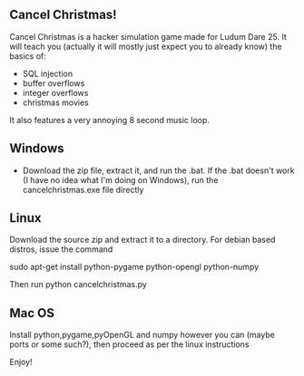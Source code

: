 Cancel Christmas!
-----------------

Cancel Christmas is a hacker simulation game made for Ludum Dare 25. It will teach you (actually it will mostly just expect you to already know) the basics of:

  - SQL injection
  - buffer overflows
  - integer overflows
  - christmas movies

It also features a very annoying 8 second music loop.

Windows
-------

- Download the zip file, extract it, and run the .bat. If the .bat doesn't work (I have no idea what I'm doing on Windows), run the cancelchristmas.exe file directly

Linux
-----
Download the source zip and extract it to a directory. For debian based distros, issue the command

  sudo apt-get install python-pygame python-opengl python-numpy

Then run python cancelchristmas.py

Mac OS
------

Install python,pygame,pyOpenGL and numpy however you can (maybe ports or some such?), then proceed as per the linux instructions

Enjoy!